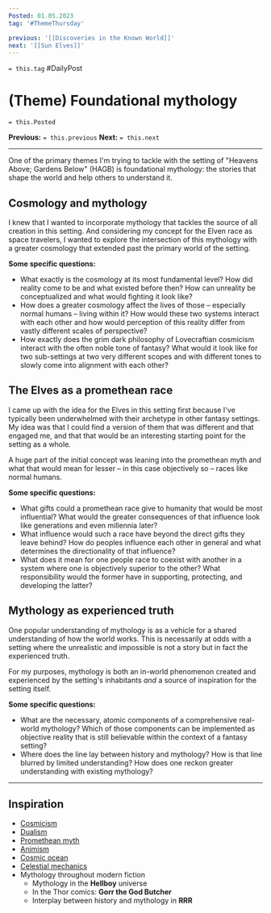 ```yaml
---
Posted: 01.05.2023
tag: '#ThemeThursday'

previous: '[[Discoveries in the Known World]]'
next: '[[Sun Elves]]'
---
```

`= this.tag` #DailyPost
# (Theme) Foundational mythology
`= this.Posted`

**Previous:** `= this.previous`
**Next:** `= this.next`

---

One of the primary themes I'm trying to tackle with the setting of "Heavens Above; Gardens Below" (HAGB) is foundational mythology: the stories that shape the world and help others to understand it.

## Cosmology and mythology

I knew that I wanted to incorporate mythology that tackles the source of all creation in this setting. And considering my concept for the Elven race as space travelers, I wanted to explore the intersection of this mythology with a greater cosmology that extended past the primary world of the setting.

**Some specific questions:**

- What exactly is the cosmology at its most fundamental level? How did reality come to be and what existed before then? How can unreality be conceptualized and what would fighting it look like?
- How does a greater cosmology affect the lives of those – especially normal humans – living within it? How would these two systems interact with each other and how would perception of this reality differ from vastly different scales of perspective?
- How exactly does the grim dark philosophy of Lovecraftian cosmicism interact with the often noble tone of fantasy? What would it look like for two sub-settings at two very different scopes and with different tones to slowly come into alignment with each other?

## The Elves as a promethean race

I came up with the idea for the Elves in this setting first because I've typically been underwhelmed with their archetype in other fantasy settings. My idea was that I could find a version of them that was different and that engaged me, and that that would be an interesting starting point for the setting as a whole.

A huge part of the initial concept was leaning into the promethean myth and what that would mean for lesser – in this case objectively so – races like normal humans.

**Some specific questions:**

- What gifts could a promethean race give to humanity that would be most influential? What would the greater consequences of that influence look like generations and even millennia later?
- What influence would such a race have beyond the direct gifts they leave behind? How do peoples influence each other in general and what determines the directionality of that influence?
- What does it mean for one people race to coexist with another in a system where one is objectively superior to the other? What responsibility would the former have in supporting, protecting, and developing the latter?

## Mythology as experienced truth

One popular understanding of mythology is as a vehicle for a shared understanding of how the world works. This is necessarily at odds with a setting where the unrealistic and impossible is not a story but in fact the experienced truth.

For my purposes, mythology is both an in-world phenomenon created and experienced by the setting's inhabitants _and_ a source of inspiration for the setting itself.

**Some specific questions:**

- What are the necessary, atomic components of a comprehensive real-world mythology? Which of those components can be implemented as objective reality that is still believable within the context of a fantasy setting?
- Where does the line lay between history and mythology? How is that line blurred by limited understanding? How does one reckon greater understanding with existing mythology?

---

## Inspiration

- [Cosmicism](https://en.wikipedia.org/wiki/Cosmicism)
- [Dualism](https://en.wikipedia.org/wiki/Dualism_in_cosmology)
- [Promethean myth](https://en.wikipedia.org/wiki/Prometheus)
- [Animism](https://en.wikipedia.org/wiki/Animism)
- [Cosmic ocean](https://en.wikipedia.org/wiki/Cosmic_ocean)
- [Celestial mechanics](https://en.wikipedia.org/wiki/Celestial_mechanics)
- Mythology throughout modern fiction
  - Mythology in the **Hellboy** universe
  - In the Thor comics: **Gorr the God Butcher**
  - Interplay between history and mythology in **RRR**
